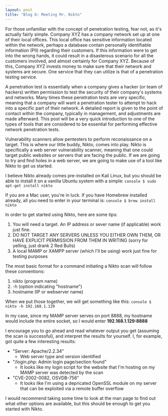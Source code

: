 ```yaml
---
layout: post
title: "Blog 6: Meeting Mr. Nikto"
---
```


For those unfamiliar with the concept of penetration testing, fear not, as it's actually fairly simple. Company XYZ has a company network set up at one of their local offices. This local office has sensitive information located within the network, perhaps a database contain personally identifiable information (PII) regarding their customers. If this information were to get into the wrong hands, it could result in a disasterous scenario for all the customers involved, and almost certainly for Company XYZ. Because of this, Company XYZ invests money to make sure that their network and systems are secure. One service that they can utilize is that of a penetration testing service.

A penetration test is essentially when a company gives a hacker (or team of hackers) written permission to test the security of their company's systems and networks. Many times these penetration tests are very specific, meaning that a company will want a penetration tester to attempt to hack into a specific part of their network. A detailed report is given to the point of contact within the company, typically in management, and adjustments are made afterward. This post will be a very quick introduction to one of the types of tools that are considered to be essential for performing effective network penetration tests.

Vulnerability scanners allow pentesters to perform reconaissance on a target. This is where our little buddy, Nikto, comes into play. Nikto is specifically a web server vulnerability scanner, meaning that one could target public websites or servers that are facing the public. If we are going to try and find holes in a web server, we are going to make use of a tool like Nikto to get us started.

I believe Nikto already comes pre-installed on Kali Linux, but you should be able to install it on a vanilla Ubuntu system with a simple:
    ```console
		$ sudo apt-get install nikto
		```

If you are a Mac user, you're in luck. If you have Homebrew installed already, all you need to enter in your terminal is:
		```console
		$ brew install nikto
		```

In order to get started using Nikto, here are some tips:
1. You will need a target. An IP address or sever name (if applicable) work just fine.
2. DO NOT TARGET ANY SERVERS UNLESS YOU EITHER OWN THEM, OR HAVE EXPLICIT PERMISSION FROM THEM IN WRITING (sorry for yelling, just drank 2 Red Bulls)
3. A local MAMP or XAMPP server (which I'll be using) work just fine for testing purposes

The most basic format for a command initiating a Nikto scan will follow these conventions:
1. nikto (program name)
2. -h (option indicating "hostname")
3. hostname (IP or webserver name)

When we put those together, we will get something like this:
		```console
		$ nikto -h 192.168.1.129
		```

In my case, since my MAMP server serves on port 8888, my hostname would include the entire socket, so I would enter **192.168.1.129:8888**

I encourage you to go ahead and read whatever output you get (assuming the scan is successful), and interpret the results for yourself. I, for example, got quite a few interesting results:
- "Server: Apache/2.2.34"
	- Web server type and version identified
- "/login.php: Admin login page/section found"
	- It looks like my login script for the website that I'm hosting on my MAMP server was detected by the scan
- "CVE-2002-0082, OSVDB-756"
	- It looks like I'm using a depricated OpenSSL module on my server that can be exploited via a remote buffer overflow

I would recommend taking some time to look at the man page to find out what other options are available, but this should be enough to get you started with Nikto.

